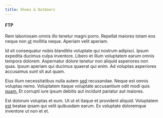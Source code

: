 ```yaml
---
title: Shoes & Outdoors
---
```


#### FTP

Rem laboriosam omnis illo tenetur magni porro. Repellat maiores totam eos neque non [ut](/facere/adipisci/molestiae/ut/cliffs_generic_frozen_chair.md) mollitia neque. Aperiam velit aperiam.

Id sit consequatur nobis blanditiis voluptate qui nostrum adipisci. Ipsum expedita ducimus culpa inventore. Libero et illum voluptatem earum omnis tempora dolorem. Aspernatur dolore tenetur non aliquid asperiores non quas. Ipsum aperiam qui ducimus quaerat qui enim. Ad voluptas asperiores accusamus sunt sit aut quam.

Eius illum necessitatibus nulla autem [sed](/aspernatur/investment_account.md) recusandae. Neque est omnis voluptas nemo. Voluptatem itaque voluptate accusantium odit modi quis [quam.](/voluptate/expedita/shoes.md) Et corrupti iure ipsum debitis aut incidunt pariatur aut maiores.

Est dolorum voluptas et eum. Ut ut et itaque et provident aliquid. Voluptatem [est](/eos/velit/vision_oriented.md) beatae ipsam qui velit quibusdam earum. Ex voluptate doloremque inventore ut non et et.
